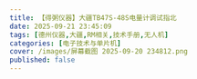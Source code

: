 ```yaml
---
title: 【得粥仪器】大疆TB47S-48S电量计调试指北
date: 2025-09-21 23:45:09
tags: [德州仪器,大疆,RM相关,技术手册,无人机]
categories: [电子技术与单片机]
cover: /images/屏幕截图 2025-09-20 234812.png
published: false
---
```

